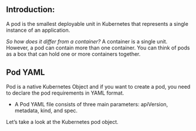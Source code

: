 ## Introduction:

A pod is the smallest deployable unit in Kubernetes that represents a single instance of an application.

*So how does it differ from a container?*
A container is a single unit. However, a pod can contain more than one container. You can think of pods as a box that can hold one or more containers together.

## Pod YAML

Pod is a native Kubernetes Object and if you want to create a pod, you need to declare the pod requirements in YAML format.

- A Pod YAML file consists of three main parameters: apiVersion, metadata, kind, and spec.

Let’s take a look at the Kubernetes pod object.

